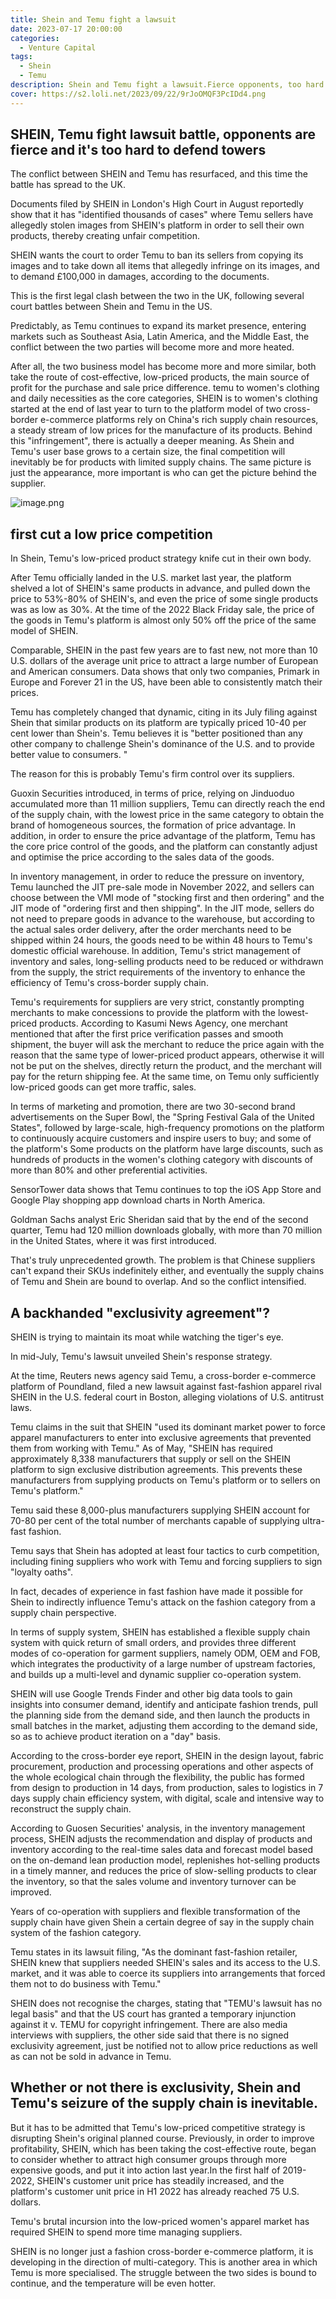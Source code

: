 ```yaml
---
title: Shein and Temu fight a lawsuit
date: 2023-07-17 20:00:00
categories:
  - Venture Capital
tags:
  - Shein
  - Temu
description: Shein and Temu fight a lawsuit.Fierce opponents, too hard to defend.
cover: https://s2.loli.net/2023/09/22/9rJoOMQF3PcIDd4.png
---
```


## SHEIN, Temu fight lawsuit battle, opponents are fierce and it's too hard to defend towers

The conflict between SHEIN and Temu has resurfaced, and this time the battle has spread to the UK.

Documents filed by SHEIN in London's High Court in August reportedly show that it has "identified thousands of cases" where Temu sellers have allegedly stolen images from SHEIN's platform in order to sell their own products, thereby creating unfair competition.

SHEIN wants the court to order Temu to ban its sellers from copying its images and to take down all items that allegedly infringe on its images, and to demand £100,000 in damages, according to the documents.

This is the first legal clash between the two in the UK, following several court battles between Shein and Temu in the US.

Predictably, as Temu continues to expand its market presence, entering markets such as Southeast Asia, Latin America, and the Middle East, the conflict between the two parties will become more and more heated.

After all, the two business model has become more and more similar, both take the route of cost-effective, low-priced products, the main source of profit for the purchase and sale price difference. temu to women's clothing and daily necessities as the core categories, SHEIN is to women's clothing started at the end of last year to turn to the platform model of two cross-border e-commerce platforms rely on China's rich supply chain resources, a steady stream of low prices for the manufacture of its products. Behind this "infringement", there is actually a deeper meaning. As Shein and Temu's user base grows to a certain size, the final competition will inevitably be for products with limited supply chains. The same picture is just the appearance, more important is who can get the picture behind the supplier.

![image.png](https://s2.loli.net/2023/09/22/TEz1GF4gSBOfyxv.png)

## first cut a low price competition

In Shein, Temu's low-priced product strategy knife cut in their own body.

After Temu officially landed in the U.S. market last year, the platform shelved a lot of SHEIN's same products in advance, and pulled down the price to 53%-80% of SHEIN's, and even the price of some single products was as low as 30%. At the time of the 2022 Black Friday sale, the price of the goods in Temu's platform is almost only 50% off the price of the same model of SHEIN.

Comparable, SHEIN in the past few years are to fast new, not more than 10 U.S. dollars of the average unit price to attract a large number of European and American consumers. Data shows that only two companies, Primark in Europe and Forever 21 in the US, have been able to consistently match their prices.

Temu has completely changed that dynamic, citing in its July filing against Shein that similar products on its platform are typically priced 10-40 per cent lower than Shein's. Temu believes it is "better positioned than any other company to challenge Shein's dominance of the U.S. and to provide better value to consumers. "

The reason for this is probably Temu's firm control over its suppliers.

Guoxin Securities introduced, in terms of price, relying on Jinduoduo accumulated more than 11 million suppliers, Temu can directly reach the end of the supply chain, with the lowest price in the same category to obtain the brand of homogeneous sources, the formation of price advantage. In addition, in order to ensure the price advantage of the platform, Temu has the core price control of the goods, and the platform can constantly adjust and optimise the price according to the sales data of the goods.

In inventory management, in order to reduce the pressure on inventory, Temu launched the JIT pre-sale mode in November 2022, and sellers can choose between the VMI mode of "stocking first and then ordering" and the JIT mode of "ordering first and then shipping". In the JIT mode, sellers do not need to prepare goods in advance to the warehouse, but according to the actual sales order delivery, after the order merchants need to be shipped within 24 hours, the goods need to be within 48 hours to Temu's domestic official warehouse. In addition, Temu's strict management of inventory and sales, long-selling products need to be reduced or withdrawn from the supply, the strict requirements of the inventory to enhance the efficiency of Temu's cross-border supply chain.

Temu's requirements for suppliers are very strict, constantly prompting merchants to make concessions to provide the platform with the lowest-priced products. According to Kasumi News Agency, one merchant mentioned that after the first price verification passes and smooth shipment, the buyer will ask the merchant to reduce the price again with the reason that the same type of lower-priced product appears, otherwise it will not be put on the shelves, directly return the product, and the merchant will pay for the return shipping fee. At the same time, on Temu only sufficiently low-priced goods can get more traffic, sales.

In terms of marketing and promotion, there are two 30-second brand advertisements on the Super Bowl, the "Spring Festival Gala of the United States", followed by large-scale, high-frequency promotions on the platform to continuously acquire customers and inspire users to buy; and some of the platform's Some products on the platform have large discounts, such as hundreds of products in the women's clothing category with discounts of more than 80% and other preferential activities.

SensorTower data shows that Temu continues to top the iOS App Store and Google Play shopping app download charts in North America.

Goldman Sachs analyst Eric Sheridan said that by the end of the second quarter, Temu had 120 million downloads globally, with more than 70 million in the United States, where it was first introduced.

That's truly unprecedented growth. The problem is that Chinese suppliers can't expand their SKUs indefinitely either, and eventually the supply chains of Temu and Shein are bound to overlap. And so the conflict intensified.

## A backhanded "exclusivity agreement"?

SHEIN is trying to maintain its moat while watching the tiger's eye.

In mid-July, Temu's lawsuit unveiled Shein's response strategy.

At the time, Reuters news agency said Temu, a cross-border e-commerce platform of Poundland, filed a new lawsuit against fast-fashion apparel rival SHEIN in the U.S. federal court in Boston, alleging violations of U.S. antitrust laws.

Temu claims in the suit that SHEIN "used its dominant market power to force apparel manufacturers to enter into exclusive agreements that prevented them from working with Temu." As of May, "SHEIN has required approximately 8,338 manufacturers that supply or sell on the SHEIN platform to sign exclusive distribution agreements. This prevents these manufacturers from supplying products on Temu's platform or to sellers on Temu's platform."

Temu said these 8,000-plus manufacturers supplying SHEIN account for 70-80 per cent of the total number of merchants capable of supplying ultra-fast fashion.

Temu says that Shein has adopted at least four tactics to curb competition, including fining suppliers who work with Temu and forcing suppliers to sign "loyalty oaths".

In fact, decades of experience in fast fashion have made it possible for Shein to indirectly influence Temu's attack on the fashion category from a supply chain perspective.

In terms of supply system, SHEIN has established a flexible supply chain system with quick return of small orders, and provides three different modes of co-operation for garment suppliers, namely ODM, OEM and FOB, which integrates the productivity of a large number of upstream factories, and builds up a multi-level and dynamic supplier co-operation system.

SHEIN will use Google Trends Finder and other big data tools to gain insights into consumer demand, identify and anticipate fashion trends, pull the planning side from the demand side, and then launch the products in small batches in the market, adjusting them according to the demand side, so as to achieve product iteration on a "day" basis.

According to the cross-border eye report, SHEIN in the design layout, fabric procurement, production and processing operations and other aspects of the whole ecological chain through the flexibility, the public has formed from design to production in 14 days, from production, sales to logistics in 7 days supply chain efficiency system, with digital, scale and intensive way to reconstruct the supply chain.

According to Guosen Securities' analysis, in the inventory management process, SHEIN adjusts the recommendation and display of products and inventory according to the real-time sales data and forecast model based on the on-demand lean production model, replenishes hot-selling products in a timely manner, and reduces the price of slow-selling products to clear the inventory, so that the sales volume and inventory turnover can be improved.

Years of co-operation with suppliers and flexible transformation of the supply chain have given Shein a certain degree of say in the supply chain system of the fashion category.

Temu states in its lawsuit filing, "As the dominant fast-fashion retailer, SHEIN knew that suppliers needed SHEIN's sales and its access to the U.S. market, and it was able to coerce its suppliers into arrangements that forced them not to do business with Temu."

SHEIN does not recognise the charges, stating that "TEMU's lawsuit has no legal basis" and that the US court has granted a temporary injunction against it v. TEMU for copyright infringement. There are also media interviews with suppliers, the other side said that there is no signed exclusivity agreement, just be notified not to allow price reductions as well as can not be sold in advance in Temu.

## Whether or not there is exclusivity, Shein and Temu's seizure of the supply chain is inevitable.

But it has to be admitted that Temu's low-priced competitive strategy is disrupting Shein's original planned course. Previously, in order to improve profitability, SHEIN, which has been taking the cost-effective route, began to consider whether to attract high consumer groups through more expensive goods, and put it into action last year.In the first half of 2019-2022, SHEIN's customer unit price has steadily increased, and the platform's customer unit price in H1 2022 has already reached 75 U.S. dollars.

Temu's brutal incursion into the low-priced women's apparel market has required SHEIN to spend more time managing suppliers.

SHEIN is no longer just a fashion cross-border e-commerce platform, it is developing in the direction of multi-category. This is another area in which Temu is more specialised. The struggle between the two sides is bound to continue, and the temperature will be even hotter.
